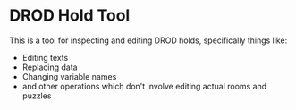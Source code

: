 # DROD Hold Tool

This is a tool for inspecting and editing DROD holds, specifically things like:
* Editing texts
* Replacing data
* Changing variable names
* and other operations which don't involve editing actual rooms and puzzles